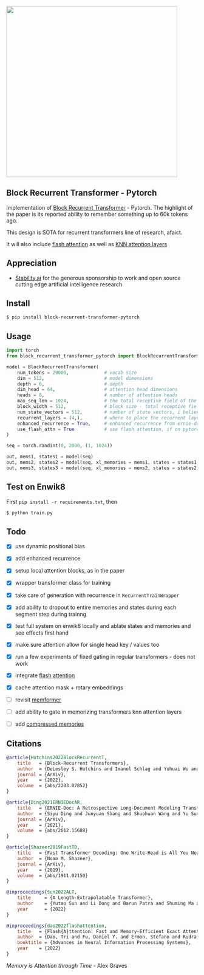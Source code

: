 <img src="./block-recurrent-transformer.png" width="450px"></img>

## Block Recurrent Transformer - Pytorch

Implementation of <a href="https://arxiv.org/abs/2203.07852">Block Recurrent Transformer</a> - Pytorch. The highlight of the paper is its reported ability to remember something up to 60k tokens ago.

This design is SOTA for recurrent transformers line of research, afaict.

It will also include <a href="https://arxiv.org/abs/2205.14135">flash attention</a> as well as <a href="https://arxiv.org/abs/2203.08913">KNN attention layers</a>

## Appreciation

- <a href="https://stability.ai/">Stability.ai</a> for the generous sponsorship to work and open source cutting edge artificial intelligence research

## Install

```bash
$ pip install block-recurrent-transformer-pytorch
```

## Usage

```python
import torch
from block_recurrent_transformer_pytorch import BlockRecurrentTransformer

model = BlockRecurrentTransformer(
    num_tokens = 20000,             # vocab size
    dim = 512,                      # model dimensions
    depth = 6,                      # depth
    dim_head = 64,                  # attention head dimensions
    heads = 8,                      # number of attention heads
    max_seq_len = 1024,             # the total receptive field of the transformer, in the paper this was 2 * block size
    block_width = 512,              # block size - total receptive field is max_seq_len, 2 * block size in paper. the block furthest forwards becomes the new cached xl memories, which is a block size of 1 (please open an issue if i am wrong)
    num_state_vectors = 512,        # number of state vectors, i believe this was a single block size in the paper, but can be any amount
    recurrent_layers = (4,),        # where to place the recurrent layer(s) for states with fixed simple gating
    enhanced_recurrence = True,     # enhanced recurrence from ernie-doc paper, i have seen it to work well on my local machine
    use_flash_attn = True           # use flash attention, if on pytorch 2.0
)

seq = torch.randint(0, 2000, (1, 1024))

out, mems1, states1 = model(seq)
out, mems2, states2 = model(seq, xl_memories = mems1, states = states1)
out, mems3, states3 = model(seq, xl_memories = mems2, states = states2)
```

## Test on Enwik8

First `pip install -r requirements.txt`, then

```bash
$ python train.py
```

## Todo

- [x] use dynamic positional bias
- [x] add enhanced recurrence
- [x] setup local attention blocks, as in the paper
- [x] wrapper transformer class for training
- [x] take care of generation with recurrence in `RecurrentTrainWrapper`
- [x] add ability to dropout to entire memories and states during each segment step during trainng
- [x] test full system on enwik8 locally and ablate states and memories and see effects first  hand
- [x] make sure attention allow for single head key / values too
- [x] run a few experiments of fixed gating in regular transformers - does not work
- [x] integrate <a href="https://github.com/hazyresearch/flash-attention">flash attention</a>
- [x] cache attention mask + rotary embeddings

- [ ] revisit <a href="https://github.com/lucidrains/memformer">memformer</a>
- [ ] add ability to gate in memorizing transformers knn attention layers
- [ ] add <a href="https://github.com/lucidrains/compressive-transformer-pytorch">compressed memories</a>

## Citations

```bibtex
@article{Hutchins2022BlockRecurrentT,
    title   = {Block-Recurrent Transformers},
    author  = {DeLesley S. Hutchins and Imanol Schlag and Yuhuai Wu and Ethan Dyer and Behnam Neyshabur},
    journal = {ArXiv},
    year    = {2022},
    volume  = {abs/2203.07852}
}
```

```bibtex
@article{Ding2021ERNIEDocAR,
    title   = {ERNIE-Doc: A Retrospective Long-Document Modeling Transformer},
    author  = {Siyu Ding and Junyuan Shang and Shuohuan Wang and Yu Sun and Hao Tian and Hua Wu and Haifeng Wang},
    journal = {ArXiv},
    year    = {2021},
    volume  = {abs/2012.15688}
}
```

```bibtex
@article{Shazeer2019FastTD,
    title   = {Fast Transformer Decoding: One Write-Head is All You Need},
    author  = {Noam M. Shazeer},
    journal = {ArXiv},
    year    = {2019},
    volume  = {abs/1911.02150}
}
```

```bibtex
@inproceedings{Sun2022ALT,
    title     = {A Length-Extrapolatable Transformer},
    author    = {Yutao Sun and Li Dong and Barun Patra and Shuming Ma and Shaohan Huang and Alon Benhaim and Vishrav Chaudhary and Xia Song and Furu Wei},
    year      = {2022}
}
```

```bibtex
@inproceedings{dao2022flashattention,
    title   = {Flash{A}ttention: Fast and Memory-Efficient Exact Attention with {IO}-Awareness},
    author  = {Dao, Tri and Fu, Daniel Y. and Ermon, Stefano and Rudra, Atri and R{\'e}, Christopher},
    booktitle = {Advances in Neural Information Processing Systems},
    year    = {2022}
}
```


*Memory is Attention through Time* - Alex Graves
